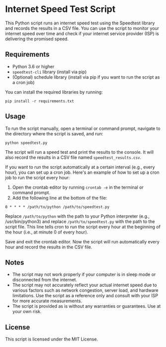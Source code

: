 # Internet Speed Test Script

This Python script runs an internet speed test using the Speedtest library and records the results in a CSV file. You can use the script to monitor your internet speed over time and check if your internet service provider (ISP) is delivering the promised speed.

## Requirements

* Python 3.6 or higher
* `speedtest-cli` library (install via pip)
* (Optional) schedule library (install via pip if you want to run the script as a cron job)

You can install the required libraries by running:

```
pip install -r requirements.txt
```

## Usage

To run the script manually, open a terminal or command prompt, navigate to the directory where the script is saved, and run:

```
python speedtest.py
```

The script will run a speed test and print the results to the console. It will also record the results in a CSV file named `speedtest_results.csv`.

If you want to run the script automatically at a certain interval (e.g., every hour), you can set up a cron job. Here's an example of how to set up a cron job to run the script every hour:

1. Open the crontab editor by running `crontab -e` in the terminal or command prompt.
2. Add the following line at the bottom of the file:

```
0 * * * * /path/to/python /path/to/speedtest.py
```

Replace `/path/to/python` with the path to your Python interpreter (e.g., /usr/bin/python3) and replace `/path/to/speedtest.py` with the path to the script file. This line tells cron to run the script every hour at the beginning of the hour (i.e., at minute 0 of every hour).

Save and exit the crontab editor.
Now the script will run automatically every hour and record the results in the CSV file.

## Notes

* The script may not work properly if your computer is in sleep mode or disconnected from the internet.
* The script may not accurately reflect your actual internet speed due to various factors such as network congestion, server load, and hardware limitations. Use the script as a reference only and consult with your ISP for more accurate measurements.
* The script is provided as is without any warranties or guarantees. Use at your own risk.

## License

This script is licensed under the MIT License.
